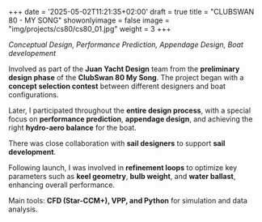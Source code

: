 +++
date = '2025-05-02T11:21:35+02:00'
draft = true
title = "CLUBSWAN 80 - MY SONG"
showonlyimage = false
image = "img/projects/cs80/cs80_01.jpg"
weight = 3
+++

*Conceptual Design, Performance Prediction, Appendage Design, Boat developement*

<!--more-->

Involved as part of the **Juan Yacht Design** team from the **preliminary design phase** of the **ClubSwan 80 My Song**. The project began with a **concept selection contest** between different designers and boat configurations.

Later, I participated throughout the **entire design process**, with a special focus on **performance prediction**, **appendage design**, and achieving the right **hydro-aero balance** for the boat.

There was close collaboration with **sail designers** to support **sail development**.

Following launch, I was involved in **refinement loops** to optimize key parameters such as **keel geometry**, **bulb weight**, and **water ballast**, enhancing overall performance.

Main tools: **CFD (Star-CCM+), VPP, and Python** for simulation and data analysis.
